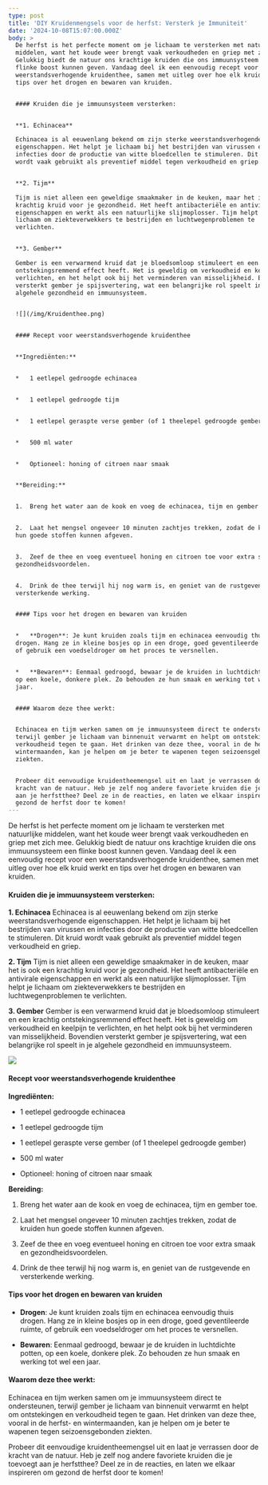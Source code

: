 ```yaml
---
type: post
title: 'DIY Kruidenmengsels voor de herfst: Versterk je Immuniteit'
date: '2024-10-08T15:07:00.000Z'
body: >
  De herfst is het perfecte moment om je lichaam te versterken met natuurlijke
  middelen, want het koude weer brengt vaak verkoudheden en griep met zich mee.
  Gelukkig biedt de natuur ons krachtige kruiden die ons immuunsysteem een
  flinke boost kunnen geven. Vandaag deel ik een eenvoudig recept voor een
  weerstandsverhogende kruidenthee, samen met uitleg over hoe elk kruid werkt en
  tips over het drogen en bewaren van kruiden.


  #### Kruiden die je immuunsysteem versterken:


  **1. Echinacea**

  Echinacea is al eeuwenlang bekend om zijn sterke weerstandsverhogende
  eigenschappen. Het helpt je lichaam bij het bestrijden van virussen en
  infecties door de productie van witte bloedcellen te stimuleren. Dit kruid
  wordt vaak gebruikt als preventief middel tegen verkoudheid en griep.


  **2. Tijm**

  Tijm is niet alleen een geweldige smaakmaker in de keuken, maar het is ook een
  krachtig kruid voor je gezondheid. Het heeft antibacteriële en antivirale
  eigenschappen en werkt als een natuurlijke slijmoplosser. Tijm helpt je
  lichaam om ziekteverwekkers te bestrijden en luchtwegenproblemen te
  verlichten.


  **3. Gember**

  Gember is een verwarmend kruid dat je bloedsomloop stimuleert en een krachtig
  ontstekingsremmend effect heeft. Het is geweldig om verkoudheid en keelpijn te
  verlichten, en het helpt ook bij het verminderen van misselijkheid. Bovendien
  versterkt gember je spijsvertering, wat een belangrijke rol speelt in je
  algehele gezondheid en immuunsysteem.


  ![](/img/Kruidenthee.png)


  #### Recept voor weerstandsverhogende kruidenthee


  **Ingrediënten:**


  *   1 eetlepel gedroogde echinacea


  *   1 eetlepel gedroogde tijm


  *   1 eetlepel geraspte verse gember (of 1 theelepel gedroogde gember)


  *   500 ml water


  *   Optioneel: honing of citroen naar smaak


  **Bereiding:**


  1.  Breng het water aan de kook en voeg de echinacea, tijm en gember toe.


  2.  Laat het mengsel ongeveer 10 minuten zachtjes trekken, zodat de kruiden
  hun goede stoffen kunnen afgeven.


  3.  Zeef de thee en voeg eventueel honing en citroen toe voor extra smaak en
  gezondheidsvoordelen.


  4.  Drink de thee terwijl hij nog warm is, en geniet van de rustgevende en
  versterkende werking.


  #### Tips voor het drogen en bewaren van kruiden


  *   **Drogen**: Je kunt kruiden zoals tijm en echinacea eenvoudig thuis
  drogen. Hang ze in kleine bosjes op in een droge, goed geventileerde ruimte,
  of gebruik een voedseldroger om het proces te versnellen.


  *   **Bewaren**: Eenmaal gedroogd, bewaar je de kruiden in luchtdichte potten,
  op een koele, donkere plek. Zo behouden ze hun smaak en werking tot wel een
  jaar.


  #### Waarom deze thee werkt:


  Echinacea en tijm werken samen om je immuunsysteem direct te ondersteunen,
  terwijl gember je lichaam van binnenuit verwarmt en helpt om ontstekingen en
  verkoudheid tegen te gaan. Het drinken van deze thee, vooral in de herfst- en
  wintermaanden, kan je helpen om je beter te wapenen tegen seizoensgebonden
  ziekten.


  Probeer dit eenvoudige kruidentheemengsel uit en laat je verrassen door de
  kracht van de natuur. Heb je zelf nog andere favoriete kruiden die je toevoegt
  aan je herfstthee? Deel ze in de reacties, en laten we elkaar inspireren om
  gezond de herfst door te komen!
---
```

De herfst is het perfecte moment om je lichaam te versterken met natuurlijke middelen, want het koude weer brengt vaak verkoudheden en griep met zich mee. Gelukkig biedt de natuur ons krachtige kruiden die ons immuunsysteem een flinke boost kunnen geven. Vandaag deel ik een eenvoudig recept voor een weerstandsverhogende kruidenthee, samen met uitleg over hoe elk kruid werkt en tips over het drogen en bewaren van kruiden.

#### Kruiden die je immuunsysteem versterken:

**1. Echinacea**
Echinacea is al eeuwenlang bekend om zijn sterke weerstandsverhogende eigenschappen. Het helpt je lichaam bij het bestrijden van virussen en infecties door de productie van witte bloedcellen te stimuleren. Dit kruid wordt vaak gebruikt als preventief middel tegen verkoudheid en griep.

**2. Tijm**
Tijm is niet alleen een geweldige smaakmaker in de keuken, maar het is ook een krachtig kruid voor je gezondheid. Het heeft antibacteriële en antivirale eigenschappen en werkt als een natuurlijke slijmoplosser. Tijm helpt je lichaam om ziekteverwekkers te bestrijden en luchtwegenproblemen te verlichten.

**3. Gember**
Gember is een verwarmend kruid dat je bloedsomloop stimuleert en een krachtig ontstekingsremmend effect heeft. Het is geweldig om verkoudheid en keelpijn te verlichten, en het helpt ook bij het verminderen van misselijkheid. Bovendien versterkt gember je spijsvertering, wat een belangrijke rol speelt in je algehele gezondheid en immuunsysteem.

![](https://preview--umiterra-138f8.stackbit.dev/img/Kruidenthee.png)


#### Recept voor weerstandsverhogende kruidenthee

**Ingrediënten:**

*   1 eetlepel gedroogde echinacea

*   1 eetlepel gedroogde tijm

*   1 eetlepel geraspte verse gember (of 1 theelepel gedroogde gember)

*   500 ml water

*   Optioneel: honing of citroen naar smaak

**Bereiding:**

1.  Breng het water aan de kook en voeg de echinacea, tijm en gember toe.

2.  Laat het mengsel ongeveer 10 minuten zachtjes trekken, zodat de kruiden hun goede stoffen kunnen afgeven.

3.  Zeef de thee en voeg eventueel honing en citroen toe voor extra smaak en gezondheidsvoordelen.

4.  Drink de thee terwijl hij nog warm is, en geniet van de rustgevende en versterkende werking.

#### Tips voor het drogen en bewaren van kruiden

*   **Drogen**: Je kunt kruiden zoals tijm en echinacea eenvoudig thuis drogen. Hang ze in kleine bosjes op in een droge, goed geventileerde ruimte, of gebruik een voedseldroger om het proces te versnellen.

*   **Bewaren**: Eenmaal gedroogd, bewaar je de kruiden in luchtdichte potten, op een koele, donkere plek. Zo behouden ze hun smaak en werking tot wel een jaar.

#### Waarom deze thee werkt:

Echinacea en tijm werken samen om je immuunsysteem direct te ondersteunen, terwijl gember je lichaam van binnenuit verwarmt en helpt om ontstekingen en verkoudheid tegen te gaan. Het drinken van deze thee, vooral in de herfst- en wintermaanden, kan je helpen om je beter te wapenen tegen seizoensgebonden ziekten.

Probeer dit eenvoudige kruidentheemengsel uit en laat je verrassen door de kracht van de natuur. Heb je zelf nog andere favoriete kruiden die je toevoegt aan je herfstthee? Deel ze in de reacties, en laten we elkaar inspireren om gezond de herfst door te komen!



